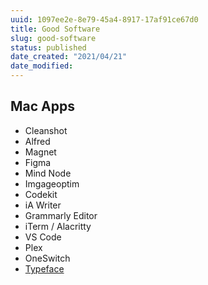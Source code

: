 ```yaml
---
uuid: 1097ee2e-8e79-45a4-8917-17af91ce67d0
title: Good Software
slug: good-software
status: published
date_created: "2021/04/21"
date_modified:
---
```


## Mac Apps

- Cleanshot
- Alfred
- Magnet
- Figma
- Mind Node
- Imgageoptim
- Codekit
- iA Writer
- Grammarly Editor
- iTerm / Alacritty
- VS Code
- Plex
- OneSwitch
- [Typeface](https://typefaceapp.com/)
